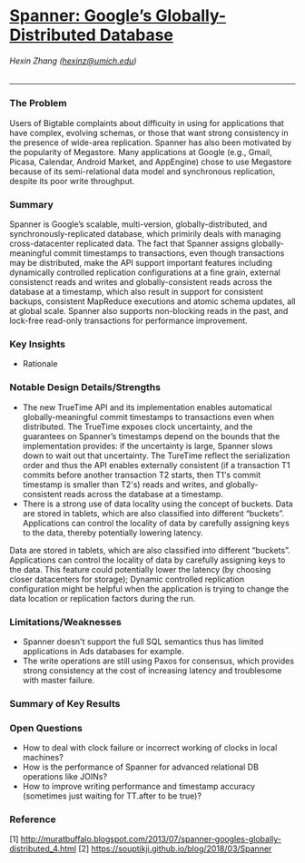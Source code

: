 # [Spanner: Google’s Globally-Distributed Database](https://static.googleusercontent.com/media/research.google.com/en//archive/spanner-osdi2012.pdf)
###### Hexin Zhang (hexinz@umich.edu)

---

### The Problem
<!-- [A single problem] -->
Users of Bigtable complaints about difficuity in using for applications that have complex, evolving schemas, or those that want strong consistency in the presence of wide-area replication. Spanner has also been motivated by the popularity of Megastore. Many applications at Google (e.g., Gmail, Picasa, Calendar, Android Market, and AppEngine) chose to use Megastore because of its semi-relational data model and synchronous replication, despite its poor write throughput.

### Summary 
<!-- [Up to 3 sentences] -->

Spanner is Google’s scalable, multi-version, globally-distributed, and synchronously-replicated database, which primirily deals with managing cross-datacenter
replicated data. The fact that Spanner assigns globally-meaningful commit timestamps to transactions, even though transactions may be distributed, make the API support important features including dynamically controlled replication configurations at a fine grain, external consistenct reads and writes and globally-consistent reads across the database at a timestamp, which also result in support for consistent backups, consistent MapReduce executions and atomic schema updates, all at global scale. Spanner also supports non-blocking reads in the past, and lock-free read-only transactions for performance improvement. 

### Key Insights 
<!-- [Up to 2 insights] -->
- Rationale 


### Notable Design Details/Strengths 
<!-- [Up to 2 details/strengths] -->
- The new TrueTime API and its implementation enables automatical globally-meaningful commit timestamps to transactions even when distributed. The TrueTime exposes clock uncertainty, and the guarantees on Spanner’s timestamps depend on the bounds that the implementation provides: if the uncertainty is large, Spanner slows down to wait out that uncertainty. The TureTime reflect the serialization order and thus the API enables externally consistent (if a transaction T1 commits before another transaction T2 starts, then T1's commit timestamp is smaller than T2's) reads and writes, and globally-consistent reads across the database at a timestamp.
- There is a strong use of data locality using the concept of buckets. Data are stored in tablets, which are also classified into different “buckets”. Applications can control the locality of data by carefully assigning keys to the data, thereby potentially lowering latency.

Data are stored in tablets, which are also classified into different “buckets”. Applications can control the locality of data by carefully assigning keys to the data. This feature could potentially lower the latency (by choosing closer datacenters for storage);
Dynamic controlled replication configuration might be helpful when the application is trying to change the data location or replication factors during the run.



### Limitations/Weaknesses 
<!-- [up to 2 weaknesses] -->
- Spanner doesn't support the full SQL semantics thus has limited applications in Ads databases for example.
- The write operations are still using Paxos for consensus, which provides strong consistency at the cost of increasing latency and troublesome with master failure.

### Summary of Key Results 
<!-- [Up to 3 results] -->



### Open Questions 
<!-- [Where to go from here?] -->
- How to deal with clock failure or incorrect working of clocks in local machines?
- How is the performance of Spanner for advanced relational DB operations like JOINs?
- How to improve writing performance and timestamp accuracy (sometimes just waiting for TT.after to be true)?

### Reference
[1] http://muratbuffalo.blogspot.com/2013/07/spanner-googles-globally-distributed_4.html
[2] https://souptikji.github.io/blog/2018/03/Spanner

